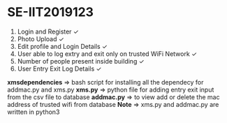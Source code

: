 # SE-IIT2019123

1. Login and Register     ✓
2. Photo Upload           ✓
3. Edit profile and Login Details ✓
4. User able to log extry and exit only on trusted WiFi Network ✓
5. Number of people present inside building ✓
6. User Entry Exit Log Details ✓

**xmsdependencies** => bash script for installing all the dependecy for addmac.py and xms.py
**xms.py** => python file for adding entry exit input from the csv file to database
**addmac.py** => to view add or delete the mac address of trusted wifi from database
**Note** => xms.py and addmac.py are written in python3
